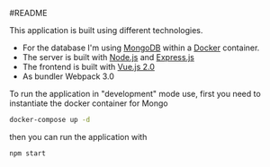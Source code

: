 #README

This application is built using different technologies.

- For the database I'm using [MongoDB](https://www.mongodb.com/) within a [Docker](http://www.docker.com/) container.
- The server is built with [Node.js](https://nodejs.org/en/) and [Express.js](http://expressjs.com/)
- The frontend is built with [Vue.js 2.0](https://vuejs.org/v2/)
- As bundler Webpack 3.0

To run the application in "development" mode use, first you need to instantiate the docker container for Mongo
```bash
docker-compose up -d
```
then you can run the application with 

```bash
npm start
```

